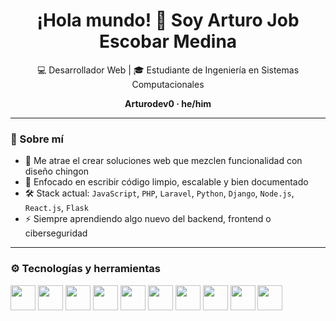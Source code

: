 <h1 align="center">¡Hola mundo! 👋 Soy Arturo Job Escobar Medina</h1>
<p align="center">💻 Desarrollador Web  | 🎓 Estudiante de Ingeniería en Sistemas Computacionales</p>

<p align="center">
  <strong>Arturodev0 · he/him</strong>
</p>

---

### 🧠 Sobre mí

- 🧩 Me atrae el  crear soluciones web que mezclen funcionalidad con diseño chingon 
- 🎯 Enfocado en escribir código limpio, escalable y bien documentado
- 🛠️ Stack actual: `JavaScript`, `PHP`, `Laravel`, `Python`, `Django`, `Node.js`, `React.js`, `Flask`
- ⚡ Siempre aprendiendo algo nuevo del backend, frontend o ciberseguridad

---

### ⚙️ Tecnologías y herramientas

<p align="left">
  <img src="https://cdn.jsdelivr.net/gh/devicons/devicon/icons/html5/html5-original.svg" width="40" />
  <img src="https://cdn.jsdelivr.net/gh/devicons/devicon/icons/css3/css3-original.svg" width="40" />
  <img src="https://cdn.jsdelivr.net/gh/devicons/devicon/icons/javascript/javascript-original.svg" width="40" />
  <img src="https://cdn.jsdelivr.net/gh/devicons/devicon/icons/php/php-original.svg" width="40" />
  <img src="https://cdn.jsdelivr.net/gh/devicons/devicon/icons/laravel/laravel-plain.svg" width="40" />
  <img src="https://cdn.jsdelivr.net/gh/devicons/devicon/icons/python/python-original.svg" width="40" />
  <img src="https://cdn.jsdelivr.net/gh/devicons/devicon/icons/django/django-plain.svg" width="40" />
  <img src="https://cdn.jsdelivr.net/gh/devicons/devicon/icons/flask/flask-original.svg" width="40" />
  <img src="https://cdn.jsdelivr.net/gh/devicons/devicon/icons/nodejs/nodejs-original.svg" width="40" />
  <img src="https://cdn.jsdelivr.net/gh/devicons/devicon/icons/react/react-original.svg" width="40" />
</p>




